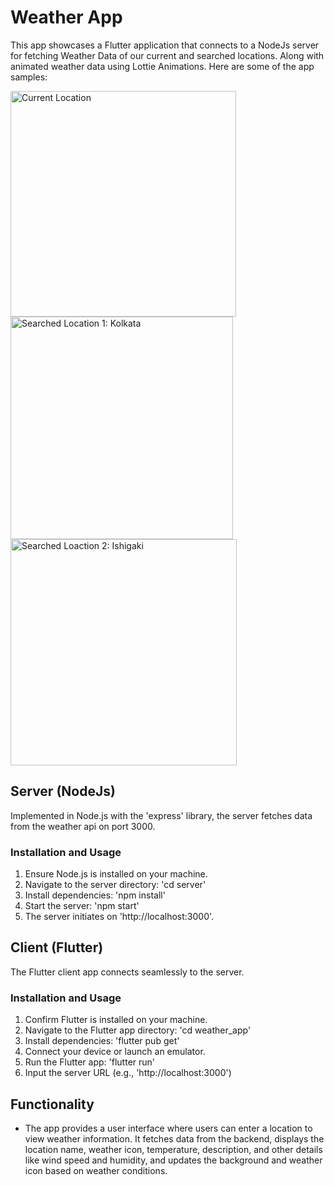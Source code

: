 # Weather App 

This app showcases a Flutter application that connects to a NodeJs server for fetching Weather Data of our current and searched locations. Along with animated weather data using Lottie Animations. Here are some of the app samples:

<img width="361" alt="Current Location" src="https://github.com/user-attachments/assets/0e6dccab-7840-4af9-aa15-437d1259ce68">

<img width="356" alt="Searched Location 1: Kolkata" src="https://github.com/user-attachments/assets/aab21999-1613-4e92-aed7-638ac18515fa">

<img width="362" alt="Searched Loaction 2: Ishigaki" src="https://github.com/user-attachments/assets/33d6c6d5-154a-47f8-b43d-df212e929c54">

## Server (NodeJs)
Implemented in Node.js with the 'express' library, the server fetches data from the weather api on port 3000.

### Installation and Usage

1. Ensure Node.js is installed on your machine.
2. Navigate to the server directory: 'cd server'
3. Install dependencies: 'npm install'
4. Start the server: 'npm start'
5. The server initiates on 'http://localhost:3000'.

## Client (Flutter)

The Flutter client app connects seamlessly to the server. 

### Installation and Usage

1. Confirm Flutter is installed on your machine.
2. Navigate to the Flutter app directory: 'cd weather_app'
3. Install dependencies: 'flutter pub get'
4. Connect your device or launch an emulator.
5. Run the Flutter app: 'flutter run'
6. Input the server URL (e.g., 'http://localhost:3000')

## Functionality

- The app provides a user interface where users can enter a location to view weather information. It fetches data from the backend, displays the location name, weather icon, temperature, description, and other details like wind speed and humidity, and updates the background and weather icon based on weather conditions.
